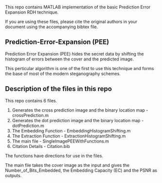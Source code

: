 This repo contains MATLAB implementation of the basic Prediction Error Expansion RDH technique.

If you are using these files, please cite the original authors in your document using the accompanying bibtex file.

## Prediction-Error-Expansion (PEE)

Prediction Error Expansion (PEE) hides the secret data by shifting the histogram of errors between the cover and the predicted image. 

This perticular algorithm is one of the first to use this technique and forms the base of most of the modern steganography schemes.

## Description of the files in this repo
This repo contains 6 files.
  1. Generates the cross prediction image and the binary location map - crossPrediction.m
  2. Generates the dot prediction image and the binary location map - dotPrediction.m
  3. The Embedding Function - EmbeddingHistogramShifting.m
  4. The Extraction Function - ExtractionHistogramShifting.m
  5. The main file - SingleImagePEEWithFunctions.m
  6. Citation Details - Citation.bib
  
The functions have directions for use in the files. 


The main file takes the cover image as the input and gives the Number_of_Bits_Embedded, the Embedding Capacity (EC) and the PSNR as outputs. 
